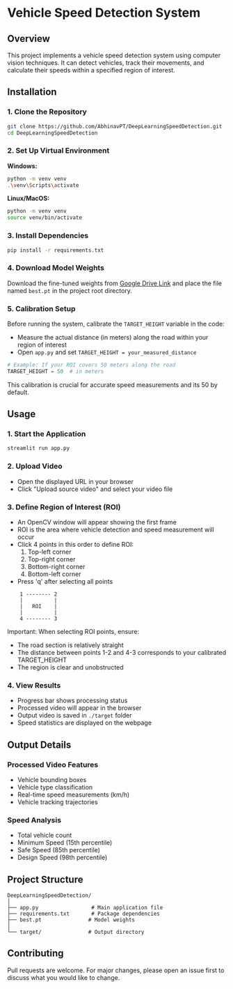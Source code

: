# Vehicle Speed Detection System

## Overview
This project implements a vehicle speed detection system using computer vision techniques. It can detect vehicles, track their movements, and calculate their speeds within a specified region of interest.

## Installation

### 1. Clone the Repository
```bash
git clone https://github.com/AbhinavPT/DeepLearningSpeedDetection.git
cd DeepLearningSpeedDetection
```

### 2. Set Up Virtual Environment

**Windows:**
```bash
python -m venv venv
.\venv\Scripts\activate
```

**Linux/MacOS:**
```bash
python -m venv venv
source venv/bin/activate
```

### 3. Install Dependencies
```bash
pip install -r requirements.txt
```

### 4. Download Model Weights
Download the fine-tuned weights from [Google Drive Link](https://drive.google.com/drive/folders/1wUMxLzoCKjBaip6-eLmWi1F8NP-bc2Ig?usp=drive_link) and place the file named `best.pt` in the project root directory.

### 5. Calibration Setup
Before running the system, calibrate the `TARGET_HEIGHT` variable in the code:
- Measure the actual distance (in meters) along the road within your region of interest
- Open `app.py` and set `TARGET_HEIGHT = your_measured_distance`
```python
# Example: If your ROI covers 50 meters along the road
TARGET_HEIGHT = 50  # in meters
```
This calibration is crucial for accurate speed measurements and its 50 by default.

## Usage

### 1. Start the Application
```bash
streamlit run app.py
```

### 2. Upload Video
- Open the displayed URL in your browser
- Click "Upload source video" and select your video file

### 3. Define Region of Interest (ROI)
- An OpenCV window will appear showing the first frame
- ROI is the area where vehicle detection and speed measurement will occur
- Click 4 points in this order to define ROI:
  1. Top-left corner
  2. Top-right corner
  3. Bottom-right corner
  4. Bottom-left corner
- Press 'q' after selecting all points

```
    1 -------- 2
    |          |
    |   ROI    |
    |          |
    4 -------- 3
```

Important: When selecting ROI points, ensure:
- The road section is relatively straight
- The distance between points 1-2 and 4-3 corresponds to your calibrated TARGET_HEIGHT
- The region is clear and unobstructed

### 4. View Results
- Progress bar shows processing status
- Processed video will appear in the browser
- Output video is saved in `./target` folder
- Speed statistics are displayed on the webpage

## Output Details

### Processed Video Features
- Vehicle bounding boxes
- Vehicle type classification
- Real-time speed measurements (km/h)
- Vehicle tracking trajectories

### Speed Analysis
- Total vehicle count
- Minimum Speed (15th percentile)
- Safe Speed (85th percentile)
- Design Speed (98th percentile)

## Project Structure
```
DeepLearningSpeedDetection/
│
├── app.py                 # Main application file
├── requirements.txt       # Package dependencies
├── best.pt               # Model weights
│
└── target/               # Output directory
```


## Contributing
Pull requests are welcome. For major changes, please open an issue first to discuss what you would like to change.
